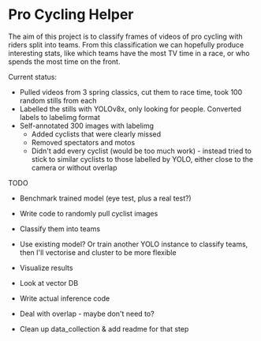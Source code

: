# Pro Cycling Helper

The aim of this project is to classify frames of videos of pro cycling with riders split into teams. From this classification we can hopefully produce interesting stats, like which teams have the most TV time in a race, or who spends the most time on the front.

Current status:
* Pulled videos from 3 spring classics, cut them to race time, took 100 random stills from each
* Labelled the stills with YOLOv8x, only looking for people. Converted labels to labelimg format
* Self-annotated 300 images with labelimg
    * Added cyclists that were clearly missed
    * Removed spectators and motos
    * Didn't add every cyclist (would be too much work) - instead tried to stick to similar cyclists to those labelled by YOLO, either close to the camera or without overlap

TODO
* Benchmark trained model (eye test, plus a real test?)
* Write code to randomly pull cyclist images
* Classify them into teams

* Use existing model? Or train another YOLO instance to classify teams, then I'll vectorise and cluster to be more flexible
* Visualize results
* Look at vector DB
 
* Write actual inference code
* Deal with overlap - maybe don't need to?

* Clean up data_collection & add readme for that step